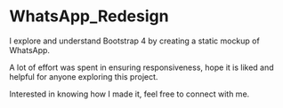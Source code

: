# WhatsApp_Redesign
I explore and understand Bootstrap 4 by creating a static mockup of WhatsApp.

A lot of effort was spent in ensuring responsiveness, hope it is liked and helpful for anyone exploring this project.

Interested in knowing how I made it, feel free to connect with me.
